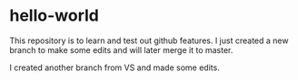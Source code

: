 # hello-world
This repository is to learn and  test out github features. I just created a new branch to make some edits and will later merge it to master.

I created another branch from VS and made some edits.

